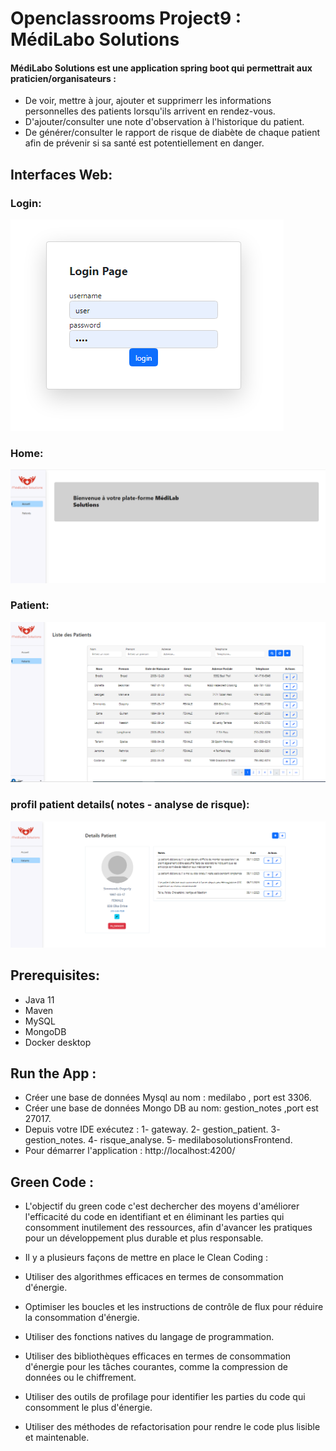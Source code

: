 # Openclassrooms Project9 : MédiLabo Solutions
 #### MédiLabo Solutions est une application spring boot qui permettrait aux praticien/organisateurs :
 - De voir, mettre à jour, ajouter et supprimerr les informations personnelles des patients lorsqu'ils arrivent en rendez-vous. 
 - D'ajouter/consulter une note d'observation à l'historique du patient.
 - De générer/consulter le rapport de risque de  diabète de chaque patient afin de prévenir si sa santé est potentiellement en danger.
 ## Interfaces Web:
 ### Login:
 ![login](https://github.com/AMIILHAM/MEDILABP9/blob/master/medilabosolutions/docs/LOGIN.PNG)
 ### Home:
![home](https://github.com/AMIILHAM/MEDILABP9/blob/master/medilabosolutions/docs/HOME.PNG)
 ### Patient:
 ![patient](https://github.com/AMIILHAM/MEDILABP9/blob/master/medilabosolutions/docs/PATIENT.PNG)
 ### profil patient details( notes - analyse de risque):
 ![profil patient details](https://github.com/AMIILHAM/MEDILABP9/blob/master/medilabosolutions/docs/detail%20patient.PNG)
 
 ## Prerequisites: 
  
- Java 11
- Maven
- MySQL
- MongoDB
- Docker desktop
 ## Run the App :
 - Créer une base de données Mysql au nom : medilabo ,  port est 3306.
 - Créer une base de données Mongo DB au nom: gestion_notes ,port est 27017.
 - Depuis votre IDE exécutez : 
   1-  gateway.
   2-  gestion_patient. 
   3-  gestion_notes.
   4-  risque_analyse.
   5-  medilabosolutionsFrontend.
- Pour démarrer l'application : http://localhost:4200/
## Green Code :
  - L'objectif du green code c'est dechercher des moyens d'améliorer l'efficacité du code en identifiant et en éliminant les parties qui consomment inutilement des ressources,  afin d'avancer les pratiques pour un développement plus durable et plus responsable.​



- Il y a plusieurs façons de mettre en place le Clean Coding :​

* Utiliser des algorithmes efficaces en termes de consommation d'énergie.​

* Optimiser les boucles et les instructions de contrôle de flux pour réduire la consommation d'énergie.​

* Utiliser des fonctions natives du langage de programmation.​

* Utiliser des bibliothèques efficaces en termes de consommation d'énergie pour les tâches courantes, comme la compression de données ou le chiffrement.​

* Utiliser des outils de profilage pour identifier les parties du code qui consomment le plus d'énergie.​

 * Utiliser des méthodes de refactorisation pour rendre le code plus lisible et maintenable.​
